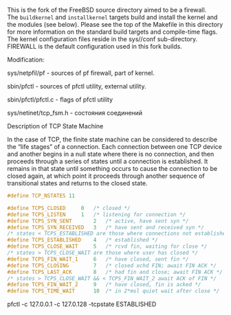 This is the fork of the FreeBSD source directory aimed to be a firewall.  
The `buildkernel` and `installkernel` targets build and install
the kernel and the modules (see below).  Please see the top of
the Makefile in this directory for more information on the
standard build targets and compile-time flags. The kernel configuration 
files reside in the sys/<arch>/conf sub-directory. FIREWALL is the default
configuration used in this fork builds.

Modification:

sys/netpfil/pf - sources of pf firewall, part of kernel.

sbin/pfctl - sources of pfctl utility, external utility. 

sbin/pfctl/pfctl.c - flags of pfctl utility

sys/netinet/tcp_fsm.h - состояния соединений


Description of TCP State Machine

In the case of TCP, the finite state machine can be considered to describe the “life stages” of a connection. Each connection between one TCP device and another begins in a null state where there is no connection, and then proceeds through a series of states until a connection is established. It remains in that state until something occurs to cause the connection to be closed again, at which point it proceeds through another sequence of transitional states and returns to the closed state.

```C
#define	TCP_NSTATES	11

#define	TCPS_CLOSED		0	/* closed */
#define	TCPS_LISTEN		1	/* listening for connection */
#define	TCPS_SYN_SENT		2	/* active, have sent syn */
#define	TCPS_SYN_RECEIVED	3	/* have sent and received syn */
/* states < TCPS_ESTABLISHED are those where connections not established */
#define	TCPS_ESTABLISHED	4	/* established */
#define	TCPS_CLOSE_WAIT		5	/* rcvd fin, waiting for close */
/* states > TCPS_CLOSE_WAIT are those where user has closed */
#define	TCPS_FIN_WAIT_1		6	/* have closed, sent fin */
#define	TCPS_CLOSING		7	/* closed xchd FIN; await FIN ACK */
#define	TCPS_LAST_ACK		8	/* had fin and close; await FIN ACK */
/* states > TCPS_CLOSE_WAIT && < TCPS_FIN_WAIT_2 await ACK of FIN */
#define	TCPS_FIN_WAIT_2		9	/* have closed, fin is acked */
#define	TCPS_TIME_WAIT		10	/* in 2*msl quiet wait after close */
```

pfctl -c 127.0.0.1 -c 127.0.128 -tcpstate ESTABLISHED